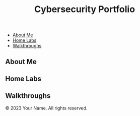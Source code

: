 <!DOCTYPE html>
<html lang="en">
<head>
  <meta charset="UTF-8">
  <meta name="viewport" content="width=device-width, initial-scale=1.0">
  <title>Cybersecurity Portfolio</title>
  <link rel="stylesheet" href="styles.css">
</head>
<body>
  <header>
    <h1>Cybersecurity Portfolio</h1>
  </header>
  
  <nav>
    <ul>
      <li><a href="#about">About Me</a></li>
      <li><a href="#home-labs">Home Labs</a></li>
      <li><a href="#walkthroughs">Walkthroughs</a></li>
    </ul>
  </nav>

  <section id="about">
    <h2>About Me</h2>
    <p>
      <!-- Write about yourself and your cybersecurity expertise -->
    </p>
  </section>

  <section id="home-labs">
    <h2>Home Labs</h2>
    <p>
      <!-- Describe your home labs and the projects you've worked on -->
    </p>
  </section>

  <section id="walkthroughs">
    <h2>Walkthroughs</h2>
    <p>
      <!-- Provide links or summaries of your cybersecurity walkthroughs -->
    </p>
  </section>

  <footer>
    <p>&copy; 2023 Your Name. All rights reserved.</p>
  </footer>
</body>
</html>
